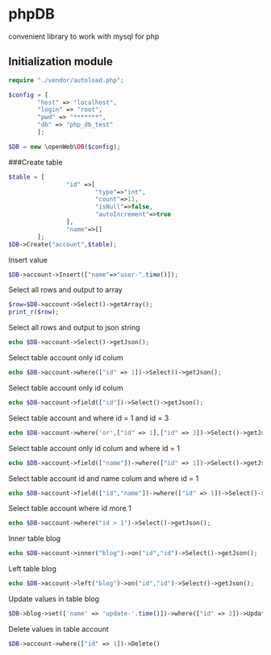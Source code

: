 # phpDB
convenient library to work with mysql for php

## Initialization module
```php
require "./vendor/autoload.php";

$config = [
        "host" => "localhost",
        "login" => "root",
        "pwd" => "*******",
        "db" => "php_db_test"
        ];

$DB = new \openWeb\DB($config);
```

###Create table
```php
$table = [
                "id" =>[
                        "type"=>"int",
                        "count"=>11,
                        "isNull"=>false,
                        "autoIncrement"=>true
                ],
                "name"=>[]
        ];
$DB->Create("account",$table);
```

Insert value
```php
$DB->account->Insert(["name"=>"user-".time()]);
```

Select all rows and output to array
```php
$row=$DB->account->Select()->getArray();
print_r($row);
```

Select all rows and output to json string
```php
echo $DB->account->Select()->getJson();
```

Select table account only id colum
```php
echo $DB->account->where(["id" => 1])->Select()->getJson();
```

Select table account only id colum
```php
echo $DB->account->field(["id"])->Select()->getJson();
```

Select table account and where id = 1 and id = 3
```php
echo $DB->account->where('or',["id" => 1],["id" => 3])->Select()->getJson();
```

Select table account only id colum and where id = 1
```php
echo $DB->account->field(["name"])->where(["id" => 1])->Select()->getJson();
```

Select table account id and name colum and where id = 1
```php
echo $DB->account->field(["id","name"])->where(["id" => 1])->Select()->getJson();
```

Select table account where id more 1
```php
echo $DB->account->where("id > 1")->Select()->getJson();
```

Inner table blog
```php
echo $DB->account->inner("blog")->on("id","id")->Select()->getJson();
```

Left table blog
```php
echo $DB->account->left("blog")->on("id","id")->Select()->getJson();
```

Update values in table blog
```php
$DB->blog->set(['name' => 'update-'.time()])->where(["id" => 2])->Update();
```
Delete values in table account
```php
$DB->account->where(["id" => 1])->Delete()
```
